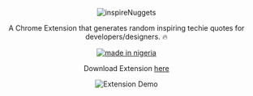 <div align="center">

![inspireNuggets](https://res.cloudinary.com/iambeejayayo/image/upload/v1544624001/tab-icon.png)

A Chrome Extension that generates random inspiring techie quotes for developers/designers. :fire:

[![made in nigeria](https://img.shields.io/badge/made%20in-nigeria-008751.svg?style=for-the-badge)](https://github.com/acekyd/made-in-nigeria)

Download Extension [here](https://chrome.google.com/webstore/detail/inspirenuggets-for-chrome/acnfgdioohhajabdofaadfdhmlkphmlb)

![Extension Demo](https://res.cloudinary.com/iambeejayayo/image/upload/v1544623688/inspire.gif)

</div>
